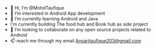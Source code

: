 - 👋 Hi, I’m @MohdTaufique
- 👀 I’m interested in Android App development
- 🌱 I’m currently learning Android and Java
- I'm currently building The food hub and Book hub as side project
- 💞️ I’m looking to collaborate on any open source projects related to Android
- 📫 reach me through my email Ansaritaufique203@gmail.com

<!---
MohdTaufique/MohdTaufique is a ✨ special ✨ repository because its `README.md` (this file) appears on your GitHub profile.
You can click the Preview link to take a look at your changes.
--->
